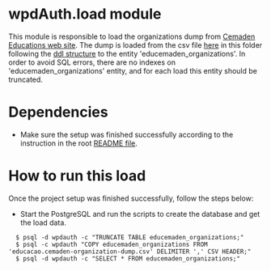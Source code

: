 # wpdAuth.load module
This module is responsible to load the organizations dump from [Cemaden Educations web site](http://educacao.cemaden.gov.br/site/organization/). The dump is loaded from the csv file [here]() in this folder following the [ddl structure]() to the entity 'educemaden_organizations'. In order to avoid SQL errors, there are no indexes on 'educemaden_organizations' entity, and for each load this entity should be truncated.

# Dependencies

- Make sure the setup was finished successfully according to the instruction in the root [README file]().

# How to run this load

Once the project setup was finished successfully, follow the steps below:

- Start the PostgreSQL and run the scripts to create the database and get the load data.

```console
  $ psql -d wpdauth -c "TRUNCATE TABLE educemaden_organizations;"
  $ psql -c wpdauth "COPY educemaden_organizations FROM 'educacao.cemaden-organization-dump.csv' DELIMITER ',' CSV HEADER;"
  $ psql -d wpdauth -c "SELECT * FROM educemaden_organizations;"
```